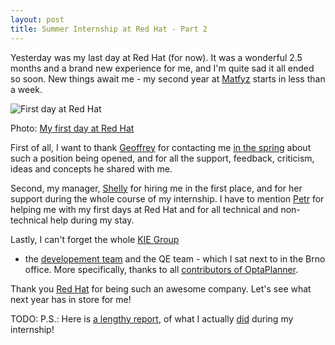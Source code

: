 ```yaml
---
layout: post
title: Summer Internship at Red Hat - Part 2
---
```


Yesterday was my last day at Red Hat (for now).
It was a wonderful 2.5 months and a brand new experience for me, and I'm quite sad it all ended so soon.
New things await me - my second year at [Matfyz](http://mff.cuni.cz) starts in less than a week.

![First day at Red Hat]({{site.url}}/images/20150715-firstdayRH.jpg)

Photo: [My first day at Red Hat](https://twitter.com/oskopek/status/621357964373434369)

First of all, I want to thank [Geoffrey](https://github.com/ge0ffrey) for contacting me
[in the spring]({{site.url}}/My-first-year-at-Matfyz/) about such a position being opened,
and for all the support, feedback, criticism, ideas and concepts he shared with me.

Second, my manager, [Shelly](https://github.com/smcgowan) for hiring me in the first place,
and for her support during the whole course of my internship. I have to mention [Petr](https://github.com/psiroky)
for helping me with my first days at Red Hat and for all technical and non-technical help during my stay.

Lastly, I can't forget the whole [KIE Group](http://kiegroup.org/)
- the [developement team](https://github.com/droolsjbpm) and the QE team - which I sat next to in the Brno office.
More specifically, thanks to all [contributors of OptaPlanner](http://www.optaplanner.org/community/team.html).

Thank you [Red Hat](http://www.redhat.com/en) for being such an awesome company.
Let's see what next year has in store for me!

TODO: P.S.: Here is [a lengthy report]({{site.url}}/docs/2015redhat-did.txt),
of what I actually [did](https://github.com/psss/did) during my internship!
